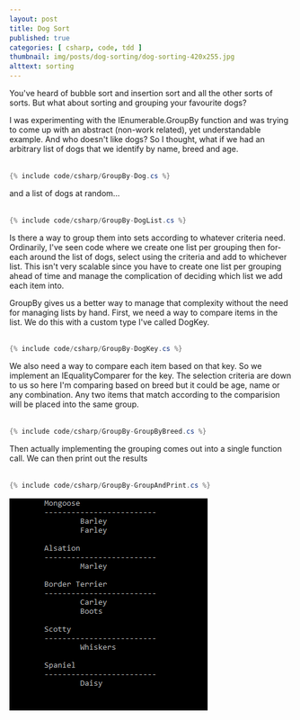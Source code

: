 ```yaml
---
layout: post
title: Dog Sort
published: true
categories: [ csharp, code, tdd ]
thumbnail: img/posts/dog-sorting/dog-sorting-420x255.jpg
alttext: sorting
---
```


You've heard of bubble sort and insertion sort and all the other sorts of sorts. But what about sorting and grouping 
your favourite dogs?

I was experimenting with the IEnumerable.GroupBy function and was trying to come up with an abstract (non-work related), yet 
understandable example. And who doesn't like dogs? So I thought, what if we had an arbitrary list of dogs that we 
identify by name, breed and age. 

~~~csharp

{% include code/csharp/GroupBy-Dog.cs %}

~~~

and a list of dogs at random...

~~~csharp

{% include code/csharp/GroupBy-DogList.cs %}

~~~

Is there a way to group them into sets according to whatever criteria need. Ordinarily, I've seen code where we create one 
list per grouping then for-each around the list of dogs, select using the criteria and add to whichever list. This isn't 
very scalable since you have to create one list per grouping ahead of time and manage the complication of deciding which 
list we add each item into. 

GroupBy gives us a better way to manage that complexity without the need for managing lists by hand. First, we need a way to 
compare items in the list. We do this with a custom type I've called DogKey.


~~~csharp

{% include code/csharp/GroupBy-DogKey.cs %}

~~~

We also need a way to compare each item based on that key. So we implement an IEqualityComparer<T> for the key. The selection criteria 
are down to us so here I'm comparing based on breed but it could be age, name or any combination. Any two items that match 
according to the comparision will be placed into the same group.

~~~csharp

{% include code/csharp/GroupBy-GroupByBreed.cs %}

~~~

Then actually implementing the grouping comes out into a single function call. We can then print out the results


~~~csharp

{% include code/csharp/GroupBy-GroupAndPrint.cs %}

~~~

![results](/img/posts/dog-sorting/console.png "console output")
